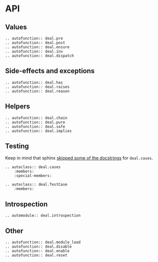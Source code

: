 # API

## Values

```eval_rst
.. autofunction:: deal.pre
.. autofunction:: deal.post
.. autofunction:: deal.ensure
.. autofunction:: deal.inv
.. autofunction:: deal.dispatch
```

## Side-effects and exceptions

```eval_rst
.. autofunction:: deal.has
.. autofunction:: deal.raises
.. autofunction:: deal.reason
```

## Helpers

```eval_rst
.. autofunction:: deal.chain
.. autofunction:: deal.pure
.. autofunction:: deal.safe
.. autofunction:: deal.implies
```

## Testing

Keep in mind that sphinx [skipped some of the docstrings](https://github.com/sphinx-doc/sphinx/issues/7787) for `deal.cases`.

```eval_rst
.. autoclass:: deal.cases
    :members:
    :special-members:

.. autoclass:: deal.TestCase
    :members:
```

## Introspection

```eval_rst
.. automodule:: deal.introspection
```

## Other

```eval_rst
.. autofunction:: deal.module_load
.. autofunction:: deal.disable
.. autofunction:: deal.enable
.. autofunction:: deal.reset
```
